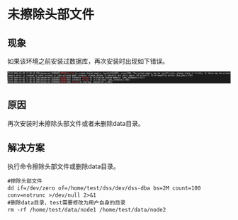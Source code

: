 # 未擦除头部文件

## 现象
如果该环境之前安装过数据库，再次安装时出现如下错误。

![Alt text](../DatabaseOMGuide/image-1.png)

## 原因
再次安装时未擦除头部文件或者未删除data目录。

## 解决方案
执行命令擦除头部文件或删除data目录。
```shell
#擦除头部文件
dd if=/dev/zero of=/home/test/dss/dev/dss-dba bs=2M count=100 conv=notrunc >/dev/null 2>&1
#删除data目录，test需要修改为用户自身的目录
rm -rf /home/test/data/node1 /home/test/data/node2
```

